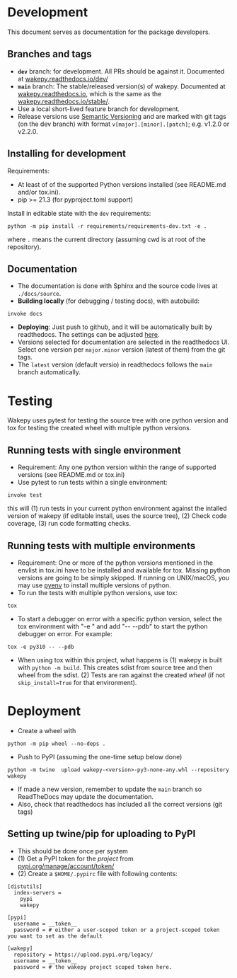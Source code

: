 # Development

This document serves as documentation for the package developers.

## Branches and tags

- **`dev`** branch: for development. All PRs should be against it. Documented at [wakepy.readthedocs.io/dev/](https://wakepy.readthedocs.io/dev/)
- **`main`** branch: The stable/released version(s) of wakepy. Documented at [wakepy.readthedocs.io](https://wakepy.readthedocs.io/), which is the same as the [wakepy.readthedocs.io/stable/](https://wakepy.readthedocs.io/stable/).
- Use a local short-lived feature branch for development.
- Release versions use [Semantic Versioning](https://semver.org/) and are marked with git tags (on the dev branch) with format `v[major].[minor].[patch]`; e.g. v1.2.0 or v2.2.0.

## Installing for development

Requirements:
- At least of of the supported Python versions installed (see README.md and/or tox.ini).
- pip >= 21.3 (for pyproject.toml support)

Install in editable state with the `dev` requirements:
```
python -m pip install -r requirements/requirements-dev.txt -e .
```

where `.` means the current directory (assuming cwd is at root of the repository).

## Documentation

- The documentation is done with Sphinx and the source code lives at
 `./docs/source`.
- **Building locally** (for debugging / testing docs), with autobuild:

```
invoke docs
```

- **Deploying**: Just push to github, and it will be automatically built by readthedocs. The settings can be adjusted [here](https://readthedocs.org/dashboard).
- Versions selected for documentation are selected in the readthedocs UI. Select one version per `major.minor` version (latest of them) from the git tags.
- The `latest` version (default versio) in readthedocs follows the `main` branch automatically.



# Testing

Wakepy uses pytest for testing the source tree with one python version and tox for testing the created wheel with multiple python versions.

## Running tests with single environment

- Requirement: Any one python version within the range of supported versions (see README.md or tox.ini)
- Use pytest to run tests within a single environment:

```
invoke test
```
this will (1) run tests in your current python environment against the intalled version
of wakepy (if editable install, uses the source tree), (2) Check code coverage, (3)
run code formatting checks.


## Running tests with multiple environments

- Requirement:  One or more of the python versions mentioned in the envlist in tox.ini have to be installed and available for tox. Missing python versions are going to be simply skipped. If running on UNIX/macOS,
  you may use [pyenv](https://github.com/pyenv/pyenv) to install multiple versions of python.
- To run the tests with multiple python versions, use tox:

```
tox
```

- To start a debugger on error with a specific python version, select the tox environment with "-e <envname>" and add "-- --pdb" to start the python debugger on error. For example:

```
tox -e py310 -- --pdb
```

- When using tox within this project, what happens is (1) wakepy is built with `python -m build`. This creates sdist from source tree and then wheel from the sdist. (2) Tests are ran against the created *wheel* (if not `skip_install=True` for that environment).

# Deployment

- Create a wheel with

```
python -m pip wheel --no-deps .
```
- Push to PyPI  (assuming the one-time setup below done)
```
python -m twine  upload wakepy-<version>-py3-none-any.whl --repository wakepy
```
- If made a new version, remember to update the `main` branch so ReadTheDocs may update the documentation.
- Also, check that readthedocs has included all the correct versions (git tags)


## Setting up twine/pip for uploading to PyPI
- This should be done once per system
- (1) Get a PyPI token for the *project* from [pypi.org/manage/account/token/](https://pypi.org/manage/account/token/)
- (2) Create a `$HOME/.pypirc` file with following contents:

```
[distutils]
  index-servers =
    pypi
    wakepy

[pypi]
  username = __token__
  password = # either a user-scoped token or a project-scoped token you want to set as the default

[wakepy]
  repository = https://upload.pypi.org/legacy/
  username = __token__
  password = # the wakepy project scoped token here.
```